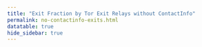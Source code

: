 ```yaml
---
title: "Exit Fraction by Tor Exit Relays without ContactInfo"
permalink: no-contactinfo-exits.html
datatable: true
hide_sidebar: true
---
```


<div>                        <script type="text/javascript">window.PlotlyConfig = {MathJaxConfig: 'local'};</script>
        <script src="https://cdn.plot.ly/plotly-latest.min.js"></script>                <div id="277ad4b3-6afc-4fee-84a0-aae9600fca48" class="plotly-graph-div" style="height:100%; width:100%;"></div>            <script type="text/javascript">                                    window.PLOTLYENV=window.PLOTLYENV || {};                                    if (document.getElementById("277ad4b3-6afc-4fee-84a0-aae9600fca48")) {                    Plotly.newPlot(                        "277ad4b3-6afc-4fee-84a0-aae9600fca48",                        [{"fill": "tozeroy", "line": {"color": "red"}, "name": "exit probability (%)", "type": "scatter", "x": ["2021-03-02", "2021-03-03", "2021-03-04", "2021-03-05", "2021-03-06", "2021-03-07", "2021-03-08", "2021-03-09", "2021-03-10", "2021-03-11", "2021-03-13", "2021-03-14", "2021-03-15", "2021-03-16", "2021-03-17", "2021-03-18", "2021-03-19", "2021-03-20", "2021-03-21", "2021-03-22", "2021-03-23", "2021-03-24", "2021-03-25", "2021-03-26", "2021-03-27", "2021-03-28", "2021-03-29", "2021-03-30", "2021-03-31", "2021-04-01", "2021-04-02", "2021-04-03", "2021-04-04", "2021-04-05", "2021-04-06", "2021-04-07", "2021-04-08", "2021-04-09", "2021-04-10", "2021-04-11", "2021-04-12", "2021-04-13", "2021-04-14", "2021-04-15", "2021-04-16", "2021-04-17", "2021-04-18", "2021-04-19", "2021-04-20", "2021-04-21", "2021-04-22", "2021-04-23", "2021-04-24", "2021-04-25", "2021-04-26", "2021-04-27", "2021-04-28", "2021-04-29", "2021-04-30", "2021-05-01", "2021-05-02", "2021-05-03", "2021-05-04", "2021-05-05", "2021-05-06", "2021-05-07", "2021-05-08", "2021-05-09", "2021-05-10", "2021-05-11", "2021-05-12", "2021-05-13", "2021-05-14", "2021-05-15", "2021-05-16", "2021-05-17", "2021-05-18", "2021-05-19", "2021-05-20", "2021-05-21", "2021-05-22", "2021-05-23", "2021-05-24", "2021-05-25", "2021-05-26", "2021-05-27", "2021-05-28", "2021-05-29", "2021-05-30", "2021-05-31", "2021-06-01", "2021-06-02", "2021-06-03", "2021-06-04", "2021-06-05", "2021-06-06", "2021-06-07", "2021-06-09", "2021-06-10", "2021-06-11", "2021-06-12", "2021-06-13", "2021-06-14", "2021-06-15", "2021-06-16", "2021-06-17", "2021-06-18", "2021-06-19", "2021-06-20", "2021-06-21", "2021-06-22", "2021-06-23", "2021-06-24", "2021-06-25", "2021-06-26", "2021-06-27", "2021-06-28", "2021-06-29", "2021-06-30", "2021-07-01", "2021-07-02", "2021-07-03", "2021-07-04", "2021-07-05", "2021-07-06", "2021-07-07", "2021-07-08", "2021-07-09", "2021-07-10", "2021-07-11", "2021-07-12", "2021-07-13", "2021-07-14", "2021-07-15", "2021-07-16", "2021-07-17", "2021-07-18", "2021-07-19", "2021-07-20", "2021-07-21", "2021-07-22", "2021-07-23", "2021-07-25", "2021-07-26", "2021-07-27", "2021-07-28", "2021-07-29", "2021-07-30", "2021-07-31", "2021-08-01", "2021-08-02", "2021-08-03", "2021-08-04", "2021-08-05", "2021-08-06", "2021-08-07", "2021-08-08", "2021-08-09", "2021-08-10", "2021-08-11", "2021-08-12", "2021-08-13", "2021-08-14", "2021-08-15", "2021-08-16", "2021-08-17", "2021-08-18", "2021-08-19", "2021-08-20", "2021-08-21", "2021-08-22", "2021-08-24", "2021-08-25", "2021-08-26", "2021-08-27", "2021-08-28", "2021-08-29", "2021-08-30", "2021-08-31", "2021-09-01", "2021-09-02"], "xaxis": "x", "y": [12.12, 12.17, 9.68, 9.46, 9.83, 9.3, 9.74, 9.64, 9.36, 8.91, 9.15, 9.65, 4.95, 4.85, 4.67, 5.08, 5.82, 6.05, 5.98, 4.36, 4.21, 4.3, 4.14, 4.06, 3.94, 4.07, 4.02, 4.07, 4.38, 4.54, 4.59, 4.62, 4.52, 4.69, 4.34, 4.28, 4.39, 4.32, 4.36, 4.61, 3.93, 4.16, 4.58, 4.38, 4.59, 4.63, 4.98, 5.35, 5.51, 5.87, 6.18, 6.62, 6.78, 7.31, 7.69, 7.87, 5.36, 5.53, 5.55, 5.37, 5.21, 5.38, 5.35, 5.35, 5.77, 5.82, 5.69, 5.85, 5.87, 6.17, 6.18, 6.44, 6.86, 7.02, 6.76, 6.76, 6.97, 7.19, 7.06, 7.32, 6.9, 7.11, 6.8, 7.02, 7.09, 6.65, 6.54, 6.34, 6.47, 5.92, 6.07, 5.85, 5.1, 5.22, 5.3, 5.05, 5.31, 4.85, 4.9, 4.99, 5.06, 5.21, 5.07, 4.45, 4.72, 4.54, 4.71, 4.63, 4.68, 4.63, 4.96, 4.69, 4.69, 5.1, 4.92, 5.27, 4.88, 4.57, 4.51, 4.4, 4.59, 4.65, 4.58, 4.9, 4.59, 4.4, 4.24, 4.55, 4.71, 4.52, 4.72, 4.66, 4.73, 4.74, 4.64, 5.2, 4.7, 4.0, 4.01, 3.77, 3.75, 3.81, 3.95, 3.86, 3.74, 3.84, 3.75, 3.7, 3.75, 3.88, 3.46, 3.81, 3.75, 4.02, 4.4, 4.12, 4.27, 4.12, 4.18, 4.4, 4.03, 4.08, 4.12, 4.02, 3.95, 3.97, 3.96, 4.12, 4.18, 3.93, 4.05, 3.87, 3.79, 3.93, 3.82, 3.66, 3.87, 3.53, 3.75, 3.49, 3.43], "yaxis": "y"}, {"line": {"color": "black"}, "name": "exit relays without ContactInfo", "type": "scatter", "x": ["2021-03-02", "2021-03-03", "2021-03-04", "2021-03-05", "2021-03-06", "2021-03-07", "2021-03-08", "2021-03-09", "2021-03-10", "2021-03-11", "2021-03-13", "2021-03-14", "2021-03-15", "2021-03-16", "2021-03-17", "2021-03-18", "2021-03-19", "2021-03-20", "2021-03-21", "2021-03-22", "2021-03-23", "2021-03-24", "2021-03-25", "2021-03-26", "2021-03-27", "2021-03-28", "2021-03-29", "2021-03-30", "2021-03-31", "2021-04-01", "2021-04-02", "2021-04-03", "2021-04-04", "2021-04-05", "2021-04-06", "2021-04-07", "2021-04-08", "2021-04-09", "2021-04-10", "2021-04-11", "2021-04-12", "2021-04-13", "2021-04-14", "2021-04-15", "2021-04-16", "2021-04-17", "2021-04-18", "2021-04-19", "2021-04-20", "2021-04-21", "2021-04-22", "2021-04-23", "2021-04-24", "2021-04-25", "2021-04-26", "2021-04-27", "2021-04-28", "2021-04-29", "2021-04-30", "2021-05-01", "2021-05-02", "2021-05-03", "2021-05-04", "2021-05-05", "2021-05-06", "2021-05-07", "2021-05-08", "2021-05-09", "2021-05-10", "2021-05-11", "2021-05-12", "2021-05-13", "2021-05-14", "2021-05-15", "2021-05-16", "2021-05-17", "2021-05-18", "2021-05-19", "2021-05-20", "2021-05-21", "2021-05-22", "2021-05-23", "2021-05-24", "2021-05-25", "2021-05-26", "2021-05-27", "2021-05-28", "2021-05-29", "2021-05-30", "2021-05-31", "2021-06-01", "2021-06-02", "2021-06-03", "2021-06-04", "2021-06-05", "2021-06-06", "2021-06-07", "2021-06-09", "2021-06-10", "2021-06-11", "2021-06-12", "2021-06-13", "2021-06-14", "2021-06-15", "2021-06-16", "2021-06-17", "2021-06-18", "2021-06-19", "2021-06-20", "2021-06-21", "2021-06-22", "2021-06-23", "2021-06-24", "2021-06-25", "2021-06-26", "2021-06-27", "2021-06-28", "2021-06-29", "2021-06-30", "2021-07-01", "2021-07-02", "2021-07-03", "2021-07-04", "2021-07-05", "2021-07-06", "2021-07-07", "2021-07-08", "2021-07-09", "2021-07-10", "2021-07-11", "2021-07-12", "2021-07-13", "2021-07-14", "2021-07-15", "2021-07-16", "2021-07-17", "2021-07-18", "2021-07-19", "2021-07-20", "2021-07-21", "2021-07-22", "2021-07-23", "2021-07-25", "2021-07-26", "2021-07-27", "2021-07-28", "2021-07-29", "2021-07-30", "2021-07-31", "2021-08-01", "2021-08-02", "2021-08-03", "2021-08-04", "2021-08-05", "2021-08-06", "2021-08-07", "2021-08-08", "2021-08-09", "2021-08-10", "2021-08-11", "2021-08-12", "2021-08-13", "2021-08-14", "2021-08-15", "2021-08-16", "2021-08-17", "2021-08-18", "2021-08-19", "2021-08-20", "2021-08-21", "2021-08-22", "2021-08-24", "2021-08-25", "2021-08-26", "2021-08-27", "2021-08-28", "2021-08-29", "2021-08-30", "2021-08-31", "2021-09-01", "2021-09-02"], "xaxis": "x", "y": [175, 171, 164, 160, 171, 163, 170, 162, 159, 160, 162, 166, 132, 127, 125, 127, 123, 127, 126, 118, 120, 119, 119, 115, 115, 112, 120, 112, 117, 120, 119, 114, 116, 112, 113, 117, 111, 114, 117, 122, 113, 116, 116, 121, 119, 117, 126, 135, 130, 131, 134, 138, 136, 136, 136, 138, 125, 127, 125, 122, 120, 159, 218, 123, 117, 118, 118, 121, 114, 117, 117, 117, 123, 122, 120, 121, 120, 120, 117, 119, 114, 118, 116, 118, 117, 118, 120, 119, 119, 120, 122, 118, 112, 116, 117, 117, 116, 116, 111, 114, 112, 115, 111, 107, 110, 110, 106, 107, 108, 108, 108, 106, 107, 110, 109, 107, 105, 103, 102, 102, 103, 100, 101, 100, 99, 100, 99, 107, 104, 106, 104, 103, 106, 103, 101, 101, 103, 104, 103, 98, 97, 102, 100, 100, 99, 100, 103, 102, 103, 101, 101, 102, 106, 110, 113, 110, 111, 110, 112, 111, 106, 106, 106, 105, 108, 109, 107, 108, 103, 103, 104, 103, 103, 105, 103, 102, 103, 102, 104, 104, 103], "yaxis": "y2"}],                        {"hovermode": "x", "template": {"data": {"bar": [{"error_x": {"color": "#2a3f5f"}, "error_y": {"color": "#2a3f5f"}, "marker": {"line": {"color": "#E5ECF6", "width": 0.5}}, "type": "bar"}], "barpolar": [{"marker": {"line": {"color": "#E5ECF6", "width": 0.5}}, "type": "barpolar"}], "carpet": [{"aaxis": {"endlinecolor": "#2a3f5f", "gridcolor": "white", "linecolor": "white", "minorgridcolor": "white", "startlinecolor": "#2a3f5f"}, "baxis": {"endlinecolor": "#2a3f5f", "gridcolor": "white", "linecolor": "white", "minorgridcolor": "white", "startlinecolor": "#2a3f5f"}, "type": "carpet"}], "choropleth": [{"colorbar": {"outlinewidth": 0, "ticks": ""}, "type": "choropleth"}], "contour": [{"colorbar": {"outlinewidth": 0, "ticks": ""}, "colorscale": [[0.0, "#0d0887"], [0.1111111111111111, "#46039f"], [0.2222222222222222, "#7201a8"], [0.3333333333333333, "#9c179e"], [0.4444444444444444, "#bd3786"], [0.5555555555555556, "#d8576b"], [0.6666666666666666, "#ed7953"], [0.7777777777777778, "#fb9f3a"], [0.8888888888888888, "#fdca26"], [1.0, "#f0f921"]], "type": "contour"}], "contourcarpet": [{"colorbar": {"outlinewidth": 0, "ticks": ""}, "type": "contourcarpet"}], "heatmap": [{"colorbar": {"outlinewidth": 0, "ticks": ""}, "colorscale": [[0.0, "#0d0887"], [0.1111111111111111, "#46039f"], [0.2222222222222222, "#7201a8"], [0.3333333333333333, "#9c179e"], [0.4444444444444444, "#bd3786"], [0.5555555555555556, "#d8576b"], [0.6666666666666666, "#ed7953"], [0.7777777777777778, "#fb9f3a"], [0.8888888888888888, "#fdca26"], [1.0, "#f0f921"]], "type": "heatmap"}], "heatmapgl": [{"colorbar": {"outlinewidth": 0, "ticks": ""}, "colorscale": [[0.0, "#0d0887"], [0.1111111111111111, "#46039f"], [0.2222222222222222, "#7201a8"], [0.3333333333333333, "#9c179e"], [0.4444444444444444, "#bd3786"], [0.5555555555555556, "#d8576b"], [0.6666666666666666, "#ed7953"], [0.7777777777777778, "#fb9f3a"], [0.8888888888888888, "#fdca26"], [1.0, "#f0f921"]], "type": "heatmapgl"}], "histogram": [{"marker": {"colorbar": {"outlinewidth": 0, "ticks": ""}}, "type": "histogram"}], "histogram2d": [{"colorbar": {"outlinewidth": 0, "ticks": ""}, "colorscale": [[0.0, "#0d0887"], [0.1111111111111111, "#46039f"], [0.2222222222222222, "#7201a8"], [0.3333333333333333, "#9c179e"], [0.4444444444444444, "#bd3786"], [0.5555555555555556, "#d8576b"], [0.6666666666666666, "#ed7953"], [0.7777777777777778, "#fb9f3a"], [0.8888888888888888, "#fdca26"], [1.0, "#f0f921"]], "type": "histogram2d"}], "histogram2dcontour": [{"colorbar": {"outlinewidth": 0, "ticks": ""}, "colorscale": [[0.0, "#0d0887"], [0.1111111111111111, "#46039f"], [0.2222222222222222, "#7201a8"], [0.3333333333333333, "#9c179e"], [0.4444444444444444, "#bd3786"], [0.5555555555555556, "#d8576b"], [0.6666666666666666, "#ed7953"], [0.7777777777777778, "#fb9f3a"], [0.8888888888888888, "#fdca26"], [1.0, "#f0f921"]], "type": "histogram2dcontour"}], "mesh3d": [{"colorbar": {"outlinewidth": 0, "ticks": ""}, "type": "mesh3d"}], "parcoords": [{"line": {"colorbar": {"outlinewidth": 0, "ticks": ""}}, "type": "parcoords"}], "pie": [{"automargin": true, "type": "pie"}], "scatter": [{"marker": {"colorbar": {"outlinewidth": 0, "ticks": ""}}, "type": "scatter"}], "scatter3d": [{"line": {"colorbar": {"outlinewidth": 0, "ticks": ""}}, "marker": {"colorbar": {"outlinewidth": 0, "ticks": ""}}, "type": "scatter3d"}], "scattercarpet": [{"marker": {"colorbar": {"outlinewidth": 0, "ticks": ""}}, "type": "scattercarpet"}], "scattergeo": [{"marker": {"colorbar": {"outlinewidth": 0, "ticks": ""}}, "type": "scattergeo"}], "scattergl": [{"marker": {"colorbar": {"outlinewidth": 0, "ticks": ""}}, "type": "scattergl"}], "scattermapbox": [{"marker": {"colorbar": {"outlinewidth": 0, "ticks": ""}}, "type": "scattermapbox"}], "scatterpolar": [{"marker": {"colorbar": {"outlinewidth": 0, "ticks": ""}}, "type": "scatterpolar"}], "scatterpolargl": [{"marker": {"colorbar": {"outlinewidth": 0, "ticks": ""}}, "type": "scatterpolargl"}], "scatterternary": [{"marker": {"colorbar": {"outlinewidth": 0, "ticks": ""}}, "type": "scatterternary"}], "surface": [{"colorbar": {"outlinewidth": 0, "ticks": ""}, "colorscale": [[0.0, "#0d0887"], [0.1111111111111111, "#46039f"], [0.2222222222222222, "#7201a8"], [0.3333333333333333, "#9c179e"], [0.4444444444444444, "#bd3786"], [0.5555555555555556, "#d8576b"], [0.6666666666666666, "#ed7953"], [0.7777777777777778, "#fb9f3a"], [0.8888888888888888, "#fdca26"], [1.0, "#f0f921"]], "type": "surface"}], "table": [{"cells": {"fill": {"color": "#EBF0F8"}, "line": {"color": "white"}}, "header": {"fill": {"color": "#C8D4E3"}, "line": {"color": "white"}}, "type": "table"}]}, "layout": {"annotationdefaults": {"arrowcolor": "#2a3f5f", "arrowhead": 0, "arrowwidth": 1}, "autotypenumbers": "strict", "coloraxis": {"colorbar": {"outlinewidth": 0, "ticks": ""}}, "colorscale": {"diverging": [[0, "#8e0152"], [0.1, "#c51b7d"], [0.2, "#de77ae"], [0.3, "#f1b6da"], [0.4, "#fde0ef"], [0.5, "#f7f7f7"], [0.6, "#e6f5d0"], [0.7, "#b8e186"], [0.8, "#7fbc41"], [0.9, "#4d9221"], [1, "#276419"]], "sequential": [[0.0, "#0d0887"], [0.1111111111111111, "#46039f"], [0.2222222222222222, "#7201a8"], [0.3333333333333333, "#9c179e"], [0.4444444444444444, "#bd3786"], [0.5555555555555556, "#d8576b"], [0.6666666666666666, "#ed7953"], [0.7777777777777778, "#fb9f3a"], [0.8888888888888888, "#fdca26"], [1.0, "#f0f921"]], "sequentialminus": [[0.0, "#0d0887"], [0.1111111111111111, "#46039f"], [0.2222222222222222, "#7201a8"], [0.3333333333333333, "#9c179e"], [0.4444444444444444, "#bd3786"], [0.5555555555555556, "#d8576b"], [0.6666666666666666, "#ed7953"], [0.7777777777777778, "#fb9f3a"], [0.8888888888888888, "#fdca26"], [1.0, "#f0f921"]]}, "colorway": ["#636efa", "#EF553B", "#00cc96", "#ab63fa", "#FFA15A", "#19d3f3", "#FF6692", "#B6E880", "#FF97FF", "#FECB52"], "font": {"color": "#2a3f5f"}, "geo": {"bgcolor": "white", "lakecolor": "white", "landcolor": "#E5ECF6", "showlakes": true, "showland": true, "subunitcolor": "white"}, "hoverlabel": {"align": "left"}, "hovermode": "closest", "mapbox": {"style": "light"}, "paper_bgcolor": "white", "plot_bgcolor": "#E5ECF6", "polar": {"angularaxis": {"gridcolor": "white", "linecolor": "white", "ticks": ""}, "bgcolor": "#E5ECF6", "radialaxis": {"gridcolor": "white", "linecolor": "white", "ticks": ""}}, "scene": {"xaxis": {"backgroundcolor": "#E5ECF6", "gridcolor": "white", "gridwidth": 2, "linecolor": "white", "showbackground": true, "ticks": "", "zerolinecolor": "white"}, "yaxis": {"backgroundcolor": "#E5ECF6", "gridcolor": "white", "gridwidth": 2, "linecolor": "white", "showbackground": true, "ticks": "", "zerolinecolor": "white"}, "zaxis": {"backgroundcolor": "#E5ECF6", "gridcolor": "white", "gridwidth": 2, "linecolor": "white", "showbackground": true, "ticks": "", "zerolinecolor": "white"}}, "shapedefaults": {"line": {"color": "#2a3f5f"}}, "ternary": {"aaxis": {"gridcolor": "white", "linecolor": "white", "ticks": ""}, "baxis": {"gridcolor": "white", "linecolor": "white", "ticks": ""}, "bgcolor": "#E5ECF6", "caxis": {"gridcolor": "white", "linecolor": "white", "ticks": ""}}, "title": {"x": 0.05}, "xaxis": {"automargin": true, "gridcolor": "white", "linecolor": "white", "ticks": "", "title": {"standoff": 15}, "zerolinecolor": "white", "zerolinewidth": 2}, "yaxis": {"automargin": true, "gridcolor": "white", "linecolor": "white", "ticks": "", "title": {"standoff": 15}, "zerolinecolor": "white", "zerolinewidth": 2}}}, "xaxis": {"anchor": "y", "domain": [0.0, 0.94], "rangeselector": {"buttons": [{"count": 7, "label": "week", "step": "day", "stepmode": "backward"}, {"count": 1, "label": "month", "step": "month", "stepmode": "backward"}, {"count": 2, "label": "2 months", "step": "month", "stepmode": "backward"}, {"count": 3, "label": "3 months", "step": "month", "stepmode": "backward"}, {"step": "all"}]}}, "yaxis": {"anchor": "x", "domain": [0.0, 1.0], "rangemode": "tozero", "ticksuffix": "%", "title": {"text": "exit probability (%)"}}, "yaxis2": {"anchor": "x", "overlaying": "y", "side": "right", "title": {"text": "tor exit relays without ContactInfo"}}},                        {"responsive": true}                    )                };                            </script>        </div>

This table shows tor exit relays that do not have a ContactInfo.

<div class="datatable-begin"></div>

| Nickname                                                                                   |   Mbit/s | IPv4                                                                                                           | First Seen   | Tor Version   | AS Name                                                                 |
|:-------------------------------------------------------------------------------------------|---------:|:---------------------------------------------------------------------------------------------------------------|:-------------|:--------------|:------------------------------------------------------------------------|
| [motauri](https://yui.cat/relay/01181B31BE5860C7D66DA88F88AD522C06470FD9.html)             |        9 | [95.143.193.125](https://stat.ripe.net/95.143.193.125) [whois](https://bgp.he.net/ip/95.143.193.125#_whois)    | 2018-03-19   | 0.3.5.14      | [Internetport Sweden AB](https://stat.ripe.net/AS49770)                 |
| [Overjump](https://yui.cat/relay/01CB2E297A8F586DBBCF98F028A3D1A49B0AB7BA.html)            |       14 | [103.228.53.155](https://stat.ripe.net/103.228.53.155) [whois](https://bgp.he.net/ip/103.228.53.155#_whois)    | 2020-04-23   | 0.4.5.9       | [Gigabit Hosting Sdn Bhd](https://stat.ripe.net/AS55720)                |
| [turnt](https://yui.cat/relay/038C30D2AD053147C91EFB1291527ED621D7D1B1.html)               |       62 | [82.221.131.71](https://stat.ripe.net/82.221.131.71) [whois](https://bgp.he.net/ip/82.221.131.71#_whois)       | 2019-03-04   | 0.4.5.9       | [Advania Island ehf](https://stat.ripe.net/AS50613)                     |
| [Shockrealm](https://yui.cat/relay/03EE7DDD931D92BB57B81B3038AE7C40A08AB237.html)          |       55 | [123.30.128.138](https://stat.ripe.net/123.30.128.138) [whois](https://bgp.he.net/ip/123.30.128.138#_whois)    | 2019-04-03   | 0.4.5.9       | None                                                                    |
| [arbitrium](https://yui.cat/relay/03F68AB569154C4B995E7F36528322079E4829B9.html)           |        5 | [187.20.175.212](https://stat.ripe.net/187.20.175.212) [whois](https://bgp.he.net/ip/187.20.175.212#_whois)    | 2017-08-08   | 0.4.5.9       | None                                                                    |
| [cauldwell](https://yui.cat/relay/059208418A85DAEA537027F54AF9DB8A01AFF381.html)           |      110 | [159.89.174.9](https://stat.ripe.net/159.89.174.9) [whois](https://bgp.he.net/ip/159.89.174.9#_whois)          | 2019-11-14   | 0.4.5.9       | None                                                                    |
| [xbHnAiyz](https://yui.cat/relay/0617619C1BAA2610ABE6CE78C25F76EA5F550A1C.html)            |       16 | [178.17.171.109](https://stat.ripe.net/178.17.171.109) [whois](https://bgp.he.net/ip/178.17.171.109#_whois)    | 2021-05-27   | 0.4.5.8       | [I.C.S. Trabia-Network S.R.L.](https://stat.ripe.net/AS43289)           |
| [Hungary](https://yui.cat/relay/08B73526414F3716C1CC5555411B35EB8DA50607.html)             |      602 | [91.219.237.21](https://stat.ripe.net/91.219.237.21) [whois](https://bgp.he.net/ip/91.219.237.21#_whois)       | 2021-04-07   | 0.4.4.7       | [ServerAstra Kft.](https://stat.ripe.net/AS56322)                       |
| [Seraph](https://yui.cat/relay/0D364448C8E55D5A89AF19AF4399AE559ED82759.html)              |        3 | [72.93.243.211](https://stat.ripe.net/72.93.243.211) [whois](https://bgp.he.net/ip/72.93.243.211#_whois)       | 2020-08-11   | 0.3.5.16      | None                                                                    |
| [Unnamed](https://yui.cat/relay/0E0BD8F29AB324CC6CDBF5AA49C997675CDAF338.html)             |       20 | [93.95.227.69](https://stat.ripe.net/93.95.227.69) [whois](https://bgp.he.net/ip/93.95.227.69#_whois)          | 2021-05-12   | 0.4.5.10      | [1984 ehf](https://stat.ripe.net/AS44925)                               |
| [InternetFireEscape](https://yui.cat/relay/0EFCD761770F9207A23E98D2C4860C6FCD9176A2.html)  |        8 | [172.81.131.110](https://stat.ripe.net/172.81.131.110) [whois](https://bgp.he.net/ip/172.81.131.110#_whois)    | 2021-02-07   | 0.3.5.10      | None                                                                    |
| [TheEndOfTheInternet](https://yui.cat/relay/12836441FEAC9AEE13A144A64E51AB2AD98885B4.html) |        8 | [172.81.131.111](https://stat.ripe.net/172.81.131.111) [whois](https://bgp.he.net/ip/172.81.131.111#_whois)    | 2021-02-08   | 0.3.5.10      | None                                                                    |
| [Unnamed](https://yui.cat/relay/1F7EAF14071F8975AFCF219FD62E8451B40E70BB.html)             |       83 | [51.158.78.27](https://stat.ripe.net/51.158.78.27) [whois](https://bgp.he.net/ip/51.158.78.27#_whois)          | 2020-06-01   | 0.4.4.6       | [ONLINE S.A.S.](https://stat.ripe.net/AS12876)                          |
| [Magic](https://yui.cat/relay/2422DD77A4797310F826B12483B0801F5EDF3519.html)               |       17 | [131.255.4.96](https://stat.ripe.net/131.255.4.96) [whois](https://bgp.he.net/ip/131.255.4.96#_whois)          | 2020-04-27   | 0.4.5.9       | None                                                                    |
| [hkt001](https://yui.cat/relay/25F49247646F1F9C9C4B31217AE004308B271359.html)              |      240 | [103.35.74.74](https://stat.ripe.net/103.35.74.74) [whois](https://bgp.he.net/ip/103.35.74.74#_whois)          | 2020-04-17   | 0.3.5.10      | [Techavenue International Ltd](https://stat.ripe.net/AS134520)          |
| [RunningOnFumes4](https://yui.cat/relay/2B34099ED2BC598C4745C96C873FD73A445646BD.html)     |       18 | [185.82.219.109](https://stat.ripe.net/185.82.219.109) [whois](https://bgp.he.net/ip/185.82.219.109#_whois)    | 2019-12-30   | 0.4.5.9       | [ITL LLC](https://stat.ripe.net/AS59729)                                |
| [0001](https://yui.cat/relay/2BD1936E0B4D5BB615CF99B0CFF74EAF19426888.html)                |       54 | [91.92.109.43](https://stat.ripe.net/91.92.109.43) [whois](https://bgp.he.net/ip/91.92.109.43#_whois)          | 2019-08-15   | 0.4.6.4-rc    | [Neterra Ltd.](https://stat.ripe.net/AS34224)                           |
| [RunningOnFumes5](https://yui.cat/relay/2D2DEFAF19F705EA2978E616F740B771444A4C3D.html)     |       22 | [176.123.7.102](https://stat.ripe.net/176.123.7.102) [whois](https://bgp.he.net/ip/176.123.7.102#_whois)       | 2021-04-11   | 0.4.5.7       | [ALEXHOST SRL](https://stat.ripe.net/AS200019)                          |
| [ClubStuck](https://yui.cat/relay/2E662A29167C6F6C2797B8E6A787E89F1AC2E126.html)           |      199 | [185.195.79.130](https://stat.ripe.net/185.195.79.130) [whois](https://bgp.he.net/ip/185.195.79.130#_whois)    | 2021-08-02   | 0.4.5.9       | [SERVERFIELD CO., LTD.](https://stat.ripe.net/AS134094)                 |
| [mashedPotato](https://yui.cat/relay/2E6EE0D63EEAA9FF044AA92F951E5767106FF738.html)        |      186 | [91.250.242.12](https://stat.ripe.net/91.250.242.12) [whois](https://bgp.he.net/ip/91.250.242.12#_whois)       | 2019-06-07   | 0.3.5.14      | [NAV COMMUNICATIONS SRL](https://stat.ripe.net/AS6718)                  |
| [Mewse](https://yui.cat/relay/345E03CEFB7BF04613FCA14532F38D1BB9EDBD47.html)               |      211 | [45.128.133.242](https://stat.ripe.net/45.128.133.242) [whois](https://bgp.he.net/ip/45.128.133.242#_whois)    | 2019-10-31   | 0.4.5.8       | [EstNOC OY](https://stat.ripe.net/AS206804)                             |
| [GuruKopi](https://yui.cat/relay/35449EB3D025CC24601FB43884F9699367D677CF.html)            |        0 | [118.163.74.160](https://stat.ripe.net/118.163.74.160) [whois](https://bgp.he.net/ip/118.163.74.160#_whois)    | 2015-10-26   | 0.4.5.9       | [Chunghwa Telecom Co., Ltd.](https://stat.ripe.net/AS3462)              |
| [TulipBaroo](https://yui.cat/relay/3689E10412295C29F2212033BF8CE67B2EB8BF92.html)          |       54 | [198.98.50.112](https://stat.ripe.net/198.98.50.112) [whois](https://bgp.he.net/ip/198.98.50.112#_whois)       | 2021-08-05   | 0.4.6.6       | None                                                                    |
| [folo](https://yui.cat/relay/389FBE96BA489D93AF2124EB9ABE339FC4C72F1B.html)                |       84 | [185.117.118.15](https://stat.ripe.net/185.117.118.15) [whois](https://bgp.he.net/ip/185.117.118.15#_whois)    | 2021-03-22   | 0.4.5.9       | [Oy Crea Nova Hosting Solution Ltd](https://stat.ripe.net/AS51765)      |
| [criticalcat](https://yui.cat/relay/3910C5CA0CC5AFE22C709DF471A2B5B6B4AEDC98.html)         |       37 | [46.182.106.190](https://stat.ripe.net/46.182.106.190) [whois](https://bgp.he.net/ip/46.182.106.190#_whois)    | 2019-01-20   | 0.4.5.9       | [YISP B.V.](https://stat.ripe.net/AS58073)                              |
| [laruneheureuse](https://yui.cat/relay/3BB47BFF2788B534A5BACA37879C48EEBE5E8800.html)      |       30 | [185.65.206.154](https://stat.ripe.net/185.65.206.154) [whois](https://bgp.he.net/ip/185.65.206.154#_whois)    | 2019-02-27   | 0.3.5.14      | [CityNet Telekom Ltd.](https://stat.ripe.net/AS59895)                   |
| [Unnamed](https://yui.cat/relay/3D88A12FB7A935FD26E605A4711F96843D2E1A27.html)             |      529 | [209.141.51.252](https://stat.ripe.net/209.141.51.252) [whois](https://bgp.he.net/ip/209.141.51.252#_whois)    | 2021-05-24   | 0.4.5.7       | None                                                                    |
| [RunningOnFumes2](https://yui.cat/relay/424BF86927E80D916589BB12248BD468BB470684.html)     |       20 | [217.12.221.131](https://stat.ripe.net/217.12.221.131) [whois](https://bgp.he.net/ip/217.12.221.131#_whois)    | 2019-04-26   | 0.4.5.9       | [ITL LLC](https://stat.ripe.net/AS15626)                                |
| [Astronautas](https://yui.cat/relay/4ADF2D03F389A05DC403C4103ACF31C5F741C9AC.html)         |        8 | [190.97.163.114](https://stat.ripe.net/190.97.163.114) [whois](https://bgp.he.net/ip/190.97.163.114#_whois)    | 2021-08-04   | 0.4.5.9       | None                                                                    |
| [BUD1](https://yui.cat/relay/4CAB4928359EC3B6E1F9FA61575182695FC292AE.html)                |       90 | [185.195.79.122](https://stat.ripe.net/185.195.79.122) [whois](https://bgp.he.net/ip/185.195.79.122#_whois)    | 2021-08-05   | 0.4.5.9       | [SERVERFIELD CO., LTD.](https://stat.ripe.net/AS134094)                 |
| [moxon](https://yui.cat/relay/4CF05E75DD23A18E6E5681C4011E5254784A3EE0.html)               |       15 | [164.132.9.199](https://stat.ripe.net/164.132.9.199) [whois](https://bgp.he.net/ip/164.132.9.199#_whois)       | 2019-04-09   | 0.3.5.14      | [OVH SAS](https://stat.ripe.net/AS16276)                                |
| [themossyboulderspa](https://yui.cat/relay/4D79169638B5DAF821B30624725FD3418F850ADE.html)  |       10 | [45.114.130.4](https://stat.ripe.net/45.114.130.4) [whois](https://bgp.he.net/ip/45.114.130.4#_whois)          | 2019-04-17   | 0.4.5.9       | None                                                                    |
| [myNickKorea](https://yui.cat/relay/4EA3B3B58B4CE3515E97836A5681532C6A97DF0C.html)         |        9 | [43.227.112.61](https://stat.ripe.net/43.227.112.61) [whois](https://bgp.he.net/ip/43.227.112.61#_whois)       | 2021-04-15   | 0.3.5.10      | [Begonia Network Limited](https://stat.ripe.net/AS136209)               |
| [hp](https://yui.cat/relay/5127811F9CABFE48BCD5E70698F8CEDA07AA6E0B.html)                  |       49 | [104.244.76.170](https://stat.ripe.net/104.244.76.170) [whois](https://bgp.he.net/ip/104.244.76.170#_whois)    | 2020-08-10   | 0.3.5.16      | None                                                                    |
| [myNickFranch](https://yui.cat/relay/51F21DF11E88327520EA2F8025C0A5B61ACA7B7B.html)        |       31 | [154.94.7.85](https://stat.ripe.net/154.94.7.85) [whois](https://bgp.he.net/ip/154.94.7.85#_whois)             | 2021-04-13   | 0.3.5.10      | [YISU CLOUD LTD](https://stat.ripe.net/AS138152)                        |
| [morata](https://yui.cat/relay/529D9C84E0D6A6141D409C1B02DB81B2B8E8E973.html)              |       21 | [103.236.201.88](https://stat.ripe.net/103.236.201.88) [whois](https://bgp.he.net/ip/103.236.201.88#_whois)    | 2019-04-25   | 0.4.5.9       | None                                                                    |
| [Unnamed](https://yui.cat/relay/54A3F3DD5248904054465A1380681C1A0D0BF06D.html)             |       92 | [104.244.73.131](https://stat.ripe.net/104.244.73.131) [whois](https://bgp.he.net/ip/104.244.73.131#_whois)    | 2021-01-03   | 0.4.5.9       | None                                                                    |
| [KiandChi](https://yui.cat/relay/5512557491F87D888FC485FF6484265A754ABF53.html)            |       62 | [82.221.131.5](https://stat.ripe.net/82.221.131.5) [whois](https://bgp.he.net/ip/82.221.131.5#_whois)          | 2019-02-26   | 0.4.5.9       | [Advania Island ehf](https://stat.ripe.net/AS50613)                     |
| [REX2](https://yui.cat/relay/590868658B6852AF7BB20316DB63CDC84508EC2E.html)                |      180 | [27.122.59.100](https://stat.ripe.net/27.122.59.100) [whois](https://bgp.he.net/ip/27.122.59.100#_whois)       | 2019-08-26   | 0.4.5.8       | [TechAvenue Sdn Bhd](https://stat.ripe.net/AS55799)                     |
| [Unnamed](https://yui.cat/relay/5DC945CE8FB2A37E6E2795ECD2709BB21F8714B0.html)             |      234 | [207.244.70.35](https://stat.ripe.net/207.244.70.35) [whois](https://bgp.he.net/ip/207.244.70.35#_whois)       | 2015-08-28   | 0.4.6.7       | None                                                                    |
| [Yankees](https://yui.cat/relay/62D5E2231592A0F6F658D4CF738DBC099EF5A3E4.html)             |        8 | [190.97.163.113](https://stat.ripe.net/190.97.163.113) [whois](https://bgp.he.net/ip/190.97.163.113#_whois)    | 2021-08-04   | 0.4.5.9       | None                                                                    |
| [ESCAPE](https://yui.cat/relay/63E094A5447799673C1141134058F948074EAA63.html)              |       79 | [87.120.254.105](https://stat.ripe.net/87.120.254.105) [whois](https://bgp.he.net/ip/87.120.254.105#_whois)    | 2020-03-26   | 0.4.4.6       | [Neterra Ltd.](https://stat.ripe.net/AS34224)                           |
| [anonymous](https://yui.cat/relay/683A42EFD4D650B8398840A3A19CA39CD961C7E2.html)           |        4 | [45.79.144.222](https://stat.ripe.net/45.79.144.222) [whois](https://bgp.he.net/ip/45.79.144.222#_whois)       | 2019-06-30   | 0.4.6.6       | [Linode, LLC](https://stat.ripe.net/AS63949)                            |
| [airglow](https://yui.cat/relay/6E3DB5776D2B770FC4016948DFD4871FE65DAC3E.html)             |      567 | [5.182.210.216](https://stat.ripe.net/5.182.210.216) [whois](https://bgp.he.net/ip/5.182.210.216#_whois)       | 2021-07-29   | 0.4.5.9       | [SKB Enterprise B.V.](https://stat.ripe.net/AS64425)                    |
| [Unnamed](https://yui.cat/relay/6FB41ED1D68FCC399DCE81600CE30360DCFFE263.html)             |      117 | [62.210.37.82](https://stat.ripe.net/62.210.37.82) [whois](https://bgp.he.net/ip/62.210.37.82#_whois)          | 2014-08-27   | 0.4.6.7       | [ONLINE S.A.S.](https://stat.ripe.net/AS12876)                          |
| [Ozigbo](https://yui.cat/relay/73010D9C5A330C7D3E65057E88B871C4D5D233D5.html)              |       41 | [202.165.228.161](https://stat.ripe.net/202.165.228.161) [whois](https://bgp.he.net/ip/202.165.228.161#_whois) | 2019-08-06   | 0.4.4.6       | [Multinet Broadband](https://stat.ripe.net/AS135523)                    |
| [shalazarthewizard](https://yui.cat/relay/745048F51A834FA9152F62021593F2CD62C31ABA.html)   |       26 | [23.239.22.248](https://stat.ripe.net/23.239.22.248) [whois](https://bgp.he.net/ip/23.239.22.248#_whois)       | 2020-02-11   | 0.3.5.12      | [Linode, LLC](https://stat.ripe.net/AS63949)                            |
| [megalama](https://yui.cat/relay/7B237E6EB5383C8D0852097B6633BAC3FAB5EA39.html)            |      252 | [45.129.56.200](https://stat.ripe.net/45.129.56.200) [whois](https://bgp.he.net/ip/45.129.56.200#_whois)       | 2019-06-04   | 0.4.5.9       | [31173 Services AB](https://stat.ripe.net/AS39351)                      |
| [Unnamed](https://yui.cat/relay/7B87EF57DAC332D7016C04AE82063E93B5162C44.html)             |       67 | [51.158.65.243](https://stat.ripe.net/51.158.65.243) [whois](https://bgp.he.net/ip/51.158.65.243#_whois)       | 2019-12-05   | 0.4.4.6       | [ONLINE S.A.S.](https://stat.ripe.net/AS12876)                          |
| [yuniwa](https://yui.cat/relay/7CC25AC7C244BB211AE415D17869AD3E9511EF50.html)              |       95 | [95.211.100.149](https://stat.ripe.net/95.211.100.149) [whois](https://bgp.he.net/ip/95.211.100.149#_whois)    | 2021-07-29   | 0.4.5.9       | [LeaseWeb Netherlands B.V.](https://stat.ripe.net/AS60781)              |
| [Michelangelo](https://yui.cat/relay/7D33FC2D047493C6A514F5A4C1D70FCA54EA55DD.html)        |       64 | [200.122.181.2](https://stat.ripe.net/200.122.181.2) [whois](https://bgp.he.net/ip/200.122.181.2#_whois)       | 2020-10-02   | 0.4.5.9       | None                                                                    |
| [freedom](https://yui.cat/relay/7EECBAB900DFD29BF5F07AAD41EAF1E2BFF467E9.html)             |      893 | [209.127.17.242](https://stat.ripe.net/209.127.17.242) [whois](https://bgp.he.net/ip/209.127.17.242#_whois)    | 2021-01-31   | 0.4.5.9       | None                                                                    |
| [xinchaovit](https://yui.cat/relay/84640625221A4E96309AFE0810B38646BC60F458.html)          |        1 | [125.212.241.131](https://stat.ripe.net/125.212.241.131) [whois](https://bgp.he.net/ip/125.212.241.131#_whois) | 2019-03-29   | 0.4.5.8       | None                                                                    |
| [Fuller](https://yui.cat/relay/8967D7B73377DDB0762CB747B3F88977BF3B3D33.html)              |       20 | [41.77.136.114](https://stat.ripe.net/41.77.136.114) [whois](https://bgp.he.net/ip/41.77.136.114#_whois)       | 2019-04-17   | 0.4.6.6       | [City Net Telecom](https://stat.ripe.net/AS33785)                       |
| [lavillederobots](https://yui.cat/relay/897EBBD5B5325559E0E3650792F68CE068DA69E5.html)     |        7 | [41.215.241.146](https://stat.ripe.net/41.215.241.146) [whois](https://bgp.he.net/ip/41.215.241.146#_whois)    | 2019-03-07   | 0.4.5.9       | [City Net Telecom](https://stat.ripe.net/AS33785)                       |
| [luxexit](https://yui.cat/relay/899E25492ADCDAD88E289CFB495B450D998B155F.html)             |       41 | [107.189.14.47](https://stat.ripe.net/107.189.14.47) [whois](https://bgp.he.net/ip/107.189.14.47#_whois)       | 2021-08-30   | 0.4.2.7       | None                                                                    |
| [Slowbro](https://yui.cat/relay/8AA3E8CD23AA9AC8103BAF0ACFF4D12443C5A1F8.html)             |       34 | [102.130.113.9](https://stat.ripe.net/102.130.113.9) [whois](https://bgp.he.net/ip/102.130.113.9#_whois)       | 2021-08-09   | 0.4.5.9       | [Host Africa (Pty) Ltd](https://stat.ripe.net/AS328364)                 |
| [Auroch](https://yui.cat/relay/8CA16E878293D11F0E0803E5FC09F93A5C666889.html)              |       33 | [178.17.174.198](https://stat.ripe.net/178.17.174.198) [whois](https://bgp.he.net/ip/178.17.174.198#_whois)    | 2017-09-13   | 0.4.5.9       | [I.C.S. Trabia-Network S.R.L.](https://stat.ripe.net/AS43289)           |
| [pointderupture](https://yui.cat/relay/8F16229D5425774DCA566D7737596178153DB838.html)      |       79 | [195.80.151.30](https://stat.ripe.net/195.80.151.30) [whois](https://bgp.he.net/ip/195.80.151.30#_whois)       | 2020-03-30   | 0.4.5.8       | [EstNOC OY](https://stat.ripe.net/AS206804)                             |
| [PremiumTorExit](https://yui.cat/relay/9366185B4ECB1CC3634F475D20FDDFE7A302BAF2.html)      |        0 | [185.100.87.136](https://stat.ripe.net/185.100.87.136) [whois](https://bgp.he.net/ip/185.100.87.136#_whois)    | 2021-07-22   | 0.4.6.5       | [Flokinet Ltd](https://stat.ripe.net/AS200651)                          |
| [wimbakinemar](https://yui.cat/relay/975DF2CA6288228044A9162FF0D38B3EE15298CD.html)        |       36 | [151.237.185.110](https://stat.ripe.net/151.237.185.110) [whois](https://bgp.he.net/ip/151.237.185.110#_whois) | 2020-01-15   | 0.4.4.6       | [Inter Connects Inc](https://stat.ripe.net/AS57858)                     |
| [exit](https://yui.cat/relay/981EDEBAF560FA988C429D1F07A62894D33FF4AB.html)                |        8 | [149.28.93.88](https://stat.ripe.net/149.28.93.88) [whois](https://bgp.he.net/ip/149.28.93.88#_whois)          | 2021-07-17   | 0.4.3.6       | None                                                                    |
| [FrwrdExit](https://yui.cat/relay/982C77C99AE284F9ECFAC20F9132F15B2E184D35.html)           |      234 | [135.148.43.32](https://stat.ripe.net/135.148.43.32) [whois](https://bgp.he.net/ip/135.148.43.32#_whois)       | 2021-06-19   | 0.4.5.9       | [OVH SAS](https://stat.ripe.net/AS16276)                                |
| [nacor](https://yui.cat/relay/98FB767DAD3438B187F5BC8968EC8BB57896032A.html)               |      228 | [185.65.205.10](https://stat.ripe.net/185.65.205.10) [whois](https://bgp.he.net/ip/185.65.205.10#_whois)       | 2016-03-23   | 0.4.5.6       | [CityNet Telekom Ltd.](https://stat.ripe.net/AS59895)                   |
| [prayerfortibet](https://yui.cat/relay/99C5ACEF5AC8E3D3C4DE79004F3AC649B375891C.html)      |       95 | [91.244.181.85](https://stat.ripe.net/91.244.181.85) [whois](https://bgp.he.net/ip/91.244.181.85#_whois)       | 2019-06-06   | 0.4.5.8       | [UK Dedicated Servers Limited](https://stat.ripe.net/AS42831)           |
| [calator](https://yui.cat/relay/9BAAA9CBA3109C2C807F2E84D5C9C0C8C147DCE6.html)             |       77 | [178.17.174.164](https://stat.ripe.net/178.17.174.164) [whois](https://bgp.he.net/ip/178.17.174.164#_whois)    | 2020-03-22   | 0.4.5.10      | [I.C.S. Trabia-Network S.R.L.](https://stat.ripe.net/AS43289)           |
| [demonteal](https://yui.cat/relay/A5B15D590C207446BFB6F739FCA67DE8C176F431.html)           |      140 | [138.59.18.110](https://stat.ripe.net/138.59.18.110) [whois](https://bgp.he.net/ip/138.59.18.110#_whois)       | 2019-05-14   | 0.4.5.6       | None                                                                    |
| [Snorlax](https://yui.cat/relay/AD9BDDC24E69890080342657ED6D820A6EF614DD.html)             |       48 | [102.130.113.37](https://stat.ripe.net/102.130.113.37) [whois](https://bgp.he.net/ip/102.130.113.37#_whois)    | 2021-08-09   | 0.4.5.9       | [Host Africa (Pty) Ltd](https://stat.ripe.net/AS328364)                 |
| [LottaNode](https://yui.cat/relay/B1EC3EA6B5DA669676AF19CD0BE067A7E6B310F0.html)           |      130 | [83.97.20.189](https://stat.ripe.net/83.97.20.189) [whois](https://bgp.he.net/ip/83.97.20.189#_whois)          | 2021-04-24   | 0.4.5.10      | [M247 Ltd](https://stat.ripe.net/AS9009)                                |
| [theseekingchild](https://yui.cat/relay/B3CF08E9DF70D46BBEB5165A42D087DB352275DD.html)     |       12 | [180.150.226.99](https://stat.ripe.net/180.150.226.99) [whois](https://bgp.he.net/ip/180.150.226.99#_whois)    | 2019-03-12   | 0.4.5.6       | None                                                                    |
| [bagespottedtide](https://yui.cat/relay/B49EAAE4690E5CE762D1DF8B00FDE05970880EAD.html)     |       33 | [103.253.41.98](https://stat.ripe.net/103.253.41.98) [whois](https://bgp.he.net/ip/103.253.41.98#_whois)       | 2020-02-21   | 0.4.5.6       | [Tele Asia Limited](https://stat.ripe.net/AS133398)                     |
| [Uncle](https://yui.cat/relay/B5DE82BBE82B0950A2AFB488F1D51EC92BF0A6F6.html)               |      418 | [176.126.253.190](https://stat.ripe.net/176.126.253.190) [whois](https://bgp.he.net/ip/176.126.253.190#_whois) | 2021-03-22   | 0.4.5.6       | [Cyber Smart Solutions S.R.L](https://stat.ripe.net/AS60118)            |
| [Unnamed](https://yui.cat/relay/B71F21AFD3944A9D65ABAC51D50D7B48DFA08F4A.html)             |       22 | [93.95.227.202](https://stat.ripe.net/93.95.227.202) [whois](https://bgp.he.net/ip/93.95.227.202#_whois)       | 2021-05-15   | 0.4.5.10      | [1984 ehf](https://stat.ripe.net/AS44925)                               |
| [europeantgah](https://yui.cat/relay/BA20143967478971C22479D357569731FC9BCAD1.html)        |        0 | [198.167.206.231](https://stat.ripe.net/198.167.206.231) [whois](https://bgp.he.net/ip/198.167.206.231#_whois) | 2021-03-31   | 0.3.5.15      | [ab stract](https://stat.ripe.net/AS39287)                              |
| [ContaboNixGut](https://yui.cat/relay/BA671B70E696AB2F85ACA3D998B8008D14556715.html)       |       19 | [5.2.78.69](https://stat.ripe.net/5.2.78.69) [whois](https://bgp.he.net/ip/5.2.78.69#_whois)                   | 2020-09-02   | 0.3.5.14      | [The Infrastructure Group B.V.](https://stat.ripe.net/AS60404)          |
| [jivin](https://yui.cat/relay/C5A6FEE5BC3BE19F5B9EB086CA95DAD393D8A4F6.html)               |       35 | [103.28.52.93](https://stat.ripe.net/103.28.52.93) [whois](https://bgp.he.net/ip/103.28.52.93#_whois)          | 2018-03-07   | 0.4.5.7       | None                                                                    |
| [BUD3](https://yui.cat/relay/C807EA25F2787761B1A616B37AF9CDB2C1CAC917.html)                |      233 | [45.141.56.7](https://stat.ripe.net/45.141.56.7) [whois](https://bgp.he.net/ip/45.141.56.7#_whois)             | 2021-08-05   | 0.4.5.9       | [IP Connect Inc](https://stat.ripe.net/AS213373)                        |
| [moneroserver](https://yui.cat/relay/CB3D1DA3106EDF48558C8FA899870620E7942006.html)        |      509 | [209.141.34.232](https://stat.ripe.net/209.141.34.232) [whois](https://bgp.he.net/ip/209.141.34.232#_whois)    | 2021-03-03   | 0.3.5.12      | None                                                                    |
| [litor](https://yui.cat/relay/CDF3009E1CD266E7FA81CFE582EC7D4EBEF547AC.html)               |       40 | [5.2.76.242](https://stat.ripe.net/5.2.76.242) [whois](https://bgp.he.net/ip/5.2.76.242#_whois)                | 2021-06-09   | 0.4.4.8       | [The Infrastructure Group B.V.](https://stat.ripe.net/AS60404)          |
| [tethys](https://yui.cat/relay/CE8AE3563E13106A46EAD09A65AD70A5A097998F.html)              |       62 | [51.255.106.85](https://stat.ripe.net/51.255.106.85) [whois](https://bgp.he.net/ip/51.255.106.85#_whois)       | 2021-04-14   | 0.4.5.10      | [OVH SAS](https://stat.ripe.net/AS16276)                                |
| [dompshirly](https://yui.cat/relay/CF1B12AEFB377371A610921CDAA342153FB1A762.html)          |        4 | [94.140.114.190](https://stat.ripe.net/94.140.114.190) [whois](https://bgp.he.net/ip/94.140.114.190#_whois)    | 2020-05-25   | 0.3.5.10      | [Sia Nano IT](https://stat.ripe.net/AS43513)                            |
| [MollyLee](https://yui.cat/relay/CF97B121E511B80125ED8DFF27CA403A480CB20A.html)            |       14 | [43.251.159.144](https://stat.ripe.net/43.251.159.144) [whois](https://bgp.he.net/ip/43.251.159.144#_whois)    | 2019-04-30   | 0.4.5.7       | [Techavenue International Ltd](https://stat.ripe.net/AS63916)           |
| [kriefukegtai](https://yui.cat/relay/D1F1F5AA5BCF5DAB44C444DEF82821B8BEC66148.html)        |       16 | [181.119.30.26](https://stat.ripe.net/181.119.30.26) [whois](https://bgp.he.net/ip/181.119.30.26#_whois)       | 2019-08-29   | 0.4.5.6       | None                                                                    |
| [sushiwaves](https://yui.cat/relay/D5001BB1F96329B37DAA3BA45E8F7F95CD9A1540.html)          |      132 | [5.182.210.155](https://stat.ripe.net/5.182.210.155) [whois](https://bgp.he.net/ip/5.182.210.155#_whois)       | 2021-07-29   | 0.4.5.9       | [SKB Enterprise B.V.](https://stat.ripe.net/AS64425)                    |
| [SmokeAspectRangers](https://yui.cat/relay/D5228FA5AA9FDB3825E6F199AFA9F9E6F9526A17.html)  |       62 | [82.221.128.191](https://stat.ripe.net/82.221.128.191) [whois](https://bgp.he.net/ip/82.221.128.191#_whois)    | 2019-02-27   | 0.4.5.7       | [Advania Island ehf](https://stat.ripe.net/AS50613)                     |
| [schkorski](https://yui.cat/relay/D832295FA22CD5047CADF5B2BF73C1D256D87BFC.html)           |      295 | [91.203.146.126](https://stat.ripe.net/91.203.146.126) [whois](https://bgp.he.net/ip/91.203.146.126#_whois)    | 2021-01-28   | 0.4.4.6       | [FOP Kazakov Oleksandr Oleksandrovich](https://stat.ripe.net/AS45045)   |
| [uwumiao](https://yui.cat/relay/DA328B3B5B6CB91D173EB31F73086183EB8DE8CB.html)             |      343 | [91.149.225.131](https://stat.ripe.net/91.149.225.131) [whois](https://bgp.he.net/ip/91.149.225.131#_whois)    | 2021-02-16   | 0.3.5.12      | [IP Volume LTD](https://stat.ripe.net/AS58110)                          |
| [BUD4](https://yui.cat/relay/DA4C5083C3EAC68CDB4D1CD71F62A9822753E7F2.html)                |       99 | [185.104.195.74](https://stat.ripe.net/185.104.195.74) [whois](https://bgp.he.net/ip/185.104.195.74#_whois)    | 2021-08-05   | 0.4.5.9       | [Interhost Communication Solutions Ltd.](https://stat.ripe.net/AS61102) |
| [Unnamed](https://yui.cat/relay/DAFCB9F268B5F706AD4C17B557EB3C85C769A6FB.html)             |       11 | [43.226.26.189](https://stat.ripe.net/43.226.26.189) [whois](https://bgp.he.net/ip/43.226.26.189#_whois)       | 2021-04-05   | 0.4.2.7       | None                                                                    |
| [Unnamed](https://yui.cat/relay/E11DBA1B15E4882FEAF1C1991F8E9C066BE550A4.html)             |       22 | [93.95.227.55](https://stat.ripe.net/93.95.227.55) [whois](https://bgp.he.net/ip/93.95.227.55#_whois)          | 2021-05-14   | 0.4.5.10      | [1984 ehf](https://stat.ripe.net/AS44925)                               |
| [Carson](https://yui.cat/relay/E197487C63C5A13EDAA71144B2D31AA174EFF6D2.html)              |       91 | [172.107.201.134](https://stat.ripe.net/172.107.201.134) [whois](https://bgp.he.net/ip/172.107.201.134#_whois) | 2021-03-03   | 0.4.5.6       | None                                                                    |
| [Toros](https://yui.cat/relay/E1ABBAFCC6E9E8700AC9934FA60F70F9DB25695D.html)               |        8 | [190.97.163.214](https://stat.ripe.net/190.97.163.214) [whois](https://bgp.he.net/ip/190.97.163.214#_whois)    | 2021-08-04   | 0.4.5.9       | None                                                                    |
| [ClubAnarchy](https://yui.cat/relay/E490D90289513CE20707BDB975508E072BF991F7.html)         |      353 | [149.3.170.147](https://stat.ripe.net/149.3.170.147) [whois](https://bgp.he.net/ip/149.3.170.147#_whois)       | 2021-06-09   | 0.4.5.7       | [IP Connect Inc](https://stat.ripe.net/AS213373)                        |
| [Coutee](https://yui.cat/relay/E9829416272A527A61AAC4765C632BDCA4420103.html)              |      369 | [87.120.37.79](https://stat.ripe.net/87.120.37.79) [whois](https://bgp.he.net/ip/87.120.37.79#_whois)          | 2021-04-15   | 0.4.5.6       | [Neterra Ltd.](https://stat.ripe.net/AS34224)                           |
| [thevault](https://yui.cat/relay/F642364542A77A6433A505C095525B42F3EF7968.html)            |      167 | [103.26.142.68](https://stat.ripe.net/103.26.142.68) [whois](https://bgp.he.net/ip/103.26.142.68#_whois)       | 2021-06-17   | 0.4.5.7       | None                                                                    |
| [myTor](https://yui.cat/relay/F7321B2AED66AECF07CB11880CC9453EB37B3828.html)               |       83 | [185.165.169.18](https://stat.ripe.net/185.165.169.18) [whois](https://bgp.he.net/ip/185.165.169.18#_whois)    | 2021-05-14   | 0.4.5.7       | [Flokinet Ltd](https://stat.ripe.net/AS200651)                          |
| [stophomeharassTCgov](https://yui.cat/relay/F912C0A30DC9CBD4E7BA566C235DA194C4623EC0.html) |        1 | [106.104.35.164](https://stat.ripe.net/106.104.35.164) [whois](https://bgp.he.net/ip/106.104.35.164#_whois)    | 2020-02-28   | 0.4.5.7       | None                                                                    |
| [Unnamed](https://yui.cat/relay/FA294BD58FBB18133564734AA552CF68159DE1FF.html)             |       14 | [5.79.109.48](https://stat.ripe.net/5.79.109.48) [whois](https://bgp.he.net/ip/5.79.109.48#_whois)             | 2020-02-18   | 0.3.5.15      | [LeaseWeb Netherlands B.V.](https://stat.ripe.net/AS60781)              |
| [KyleDewbrow](https://yui.cat/relay/FA69F7C51067D9A84168962C46ACA480A90CD354.html)         |       41 | [202.165.228.225](https://stat.ripe.net/202.165.228.225) [whois](https://bgp.he.net/ip/202.165.228.225#_whois) | 2020-02-04   | 0.4.5.6       | [Multinet Broadband](https://stat.ripe.net/AS135523)                    |
| [Donatello](https://yui.cat/relay/FC72D9983C74A67BE21AB1A5386DFBCB2AA0C06D.html)           |        5 | [190.10.8.166](https://stat.ripe.net/190.10.8.166) [whois](https://bgp.he.net/ip/190.10.8.166#_whois)          | 2021-03-12   | 0.4.5.7       | None                                                                    |
| [Spearcrusher](https://yui.cat/relay/FD117CCFB61061184C77AD1EC751497F058DB387.html)        |      179 | [101.53.147.11](https://stat.ripe.net/101.53.147.11) [whois](https://bgp.he.net/ip/101.53.147.11#_whois)       | 2021-08-25   | 0.4.5.9       | [NetMagic Solutions Pvt Ltd](https://stat.ripe.net/AS17439)             |
| [myNickName1](https://yui.cat/relay/FDA20073057FB6017E6E6365DEFB32558D9850CE.html)         |        4 | [208.90.122.138](https://stat.ripe.net/208.90.122.138) [whois](https://bgp.he.net/ip/208.90.122.138#_whois)    | 2021-04-08   | 0.3.5.10      | None                                                                    |
| [fullmoonresort7](https://yui.cat/relay/FDB0BF52D4ED84E639ADA8882FF6CDF04C4D352D.html)     |      250 | [185.216.32.130](https://stat.ripe.net/185.216.32.130) [whois](https://bgp.he.net/ip/185.216.32.130#_whois)    | 2019-10-28   | 0.4.4.5       | [M247 Ltd](https://stat.ripe.net/AS9009)                                |

<div class="datatable-end"></div> 